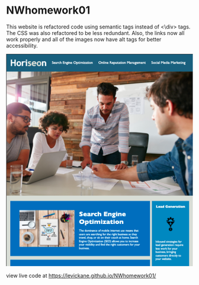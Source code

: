 # NWhomework01

This website is refactored code using semantic tags instead of <\div> tags. The CSS was also refactored to be less redundant. Also, the links now all work properly and all of the images now have alt tags for better accessibility.

<img src="assets/images/Screenshot 2021-03-30 at 12.25.27 PM.png"/>

view live code at https://levickane.github.io/NWhomework01/
